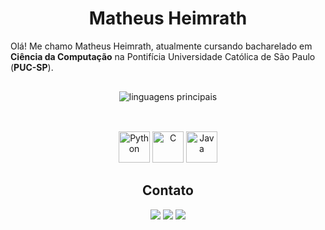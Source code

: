 <h1 align="center"> Matheus Heimrath </h1>

Olá! Me chamo Matheus Heimrath, atualmente cursando bacharelado em <b>Ciência da Computação</b> na Pontifícia Universidade Católica de São Paulo (<b>PUC-SP</b>).

<!--![Matheus's GitHub stats](https://github-readme-stats.vercel.app/api?username=heimrath&hide=contribs,prs)-->
<p align="center" style="padding: 16px"> 
	<img src="https://github-readme-stats.vercel.app/api/top-langs/?username=heimrath&layout=compact&theme=tokyonight" alt="linguagens principais">
</p>

<div align="center" style="display: inline_block"><br>
  <img aligh="center" alt="Python" height="50" width="50" src="https://git.zakscode.com/repo-avatars/002f97340c2781ccfa5d09fde97403fd499c39a9ad5675dc0edf05a8396e9ac5" />	
  <img aligh="center" alt="C" height="50" width="50" src="https://cdn.jsdelivr.net/gh/devicons/devicon@latest/icons/c/c-plain.svg" />
  <img aligh="center" alt="Java" height="50" width="50" src="https://cdn.jsdelivr.net/gh/devicons/devicon@latest/icons/java/java-plain-wordmark.svg" />
</div>

<h2 align="center"> Contato </h2>

<p align="center">
	<a href="https://www.linkedin.com/in/matheus-heimrath/"><img src="https://img.shields.io/badge/-LinkedIn-blue?style=flat-square&logo=linkedin"></img></a>
	<a href="mailto:matheusheimrath@gmail.com"><img src="https://img.shields.io/badge/-Email-rgb(255, 0, 0)?style=flat-square&logo=gmail&logoColor=white"></img></a>
  <a href="https://wa.me/5511986979902"><img src="https://img.shields.io/badge/-WhatsApp-25d366&labelColor=white?style=flat-square&logo=Whatsapp&logoColor=white"></img></a>
</p>

